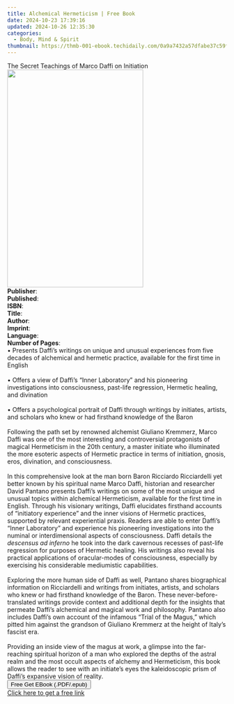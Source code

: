 ```yaml
---
title: Alchemical Hermeticism | Free Book
date: 2024-10-23 17:39:16
updated: 2024-10-26 12:35:30
categories:
  - Body, Mind & Spirit
thumbnail: https://thmb-001-ebook.techidaily.com/0a9a7432a57dfabe37c59f3c0e13ac4c6d22006ecb024af636107744a46cc139.jpg
---
```

<main id="book-container">
  <div class="flex flex-col">
    <div class="book-brief flex-1 py-6 px-4 sm:p-6 md:py-10 md:px-8">
      <!-- brief-->
      <div class="book-brief-main">
        The Secret Teachings of Marco Daffi on Initiation
      </div>
    </div>
    <div
      class="book-meta-info flex-1 grid gap-4 col-start-1 col-end-3 row-start-1 sm:mb-6 sm:grid-cols-4 lg:gap-6 lg:col-start-2 lg:row-end-6 lg:row-span-6 lg:mb-0"
    >
      <div
        class="book-meta-info-left place-content-center mt-4 p-4 text-sm leading-6 col-start-2 col-span-2 dark:text-slate-400"
      >
        <img
          class="w-full h-500 object-cover rounded-lg sm:h-255 sm:col-span-2 lg:col-span-full"
          src="https://img-001-ebook.techidaily.com/209f5dadbcc3d512a83d71ed9acf089b239f53864575952df423287f9fd529ee.jpg"
          alt=""
          width="312"
          height="500"
        />
      </div>
      <div
        class="book-meta-info-right mt-2 col-start-1 row-start-2 col-span-3 self-center"
      >
        <!-- meta data  -->
        <div class="flex flex-col px-4 md:px-8">
          <div class="flex-1">
            <strong>Publisher</strong>:<span class="px-2"></span>
          </div>
          <div class="flex-1">
            <strong>Published</strong>:<span class="px-2"></span>
          </div>
          <div class="flex-1">
            <strong>ISBN</strong>:<span class="px-2"></span>
          </div>
          <div class="flex-1">
            <strong>Title</strong>:<span class="px-2"></span>
          </div>
          <div class="flex-1">
            <strong>Author</strong>:<span class="px-2"></span>
          </div>
          <div class="flex-1">
            <strong>Imprint</strong>:<span class="px-2"></span>
          </div>
          <div class="flex-1">
            <strong>Language</strong>:<span class="px-2"></span>
          </div>
          <div class="flex-1">
            <strong>Number of Pages</strong>:<span class="px-2"></span>
          </div>
        </div>
      </div>
    </div>
    <div class="book-description flex-1 py-6 px-4 sm:p-6 md:py-10 md:px-8">
      <div class="book-description-main">
        <div accordion-content="" id="description">
          • Presents Daffi’s writings on unique and unusual experiences from
          five decades of alchemical and hermetic practice, available for the
          first time in English<br /><br />• Offers a view of Daffi’s “Inner
          Laboratory” and his pioneering investigations into consciousness,
          past-life regression, Hermetic healing, and divination<br /><br />•
          Offers a psychological portrait of Daffi through writings by
          initiates, artists, and scholars who knew or had firsthand knowledge
          of the Baron<br /><br />Following the path set by renowned alchemist
          Giuliano Kremmerz, Marco Daffi was one of the most interesting and
          controversial protagonists of magical Hermeticism in the 20th century,
          a master initiate who illuminated the more esoteric aspects of
          Hermetic practice in terms of initiation, gnosis, eros, divination,
          and consciousness.<br /><br />In this comprehensive look at the man
          born Baron Ricciardo Ricciardelli yet better known by his spiritual
          name Marco Daffi, historian and researcher David Pantano presents
          Daffi’s writings on some of the most unique and unusual topics within
          alchemical Hermeticism, available for the first time in English.
          Through his visionary writings, Daffi elucidates firsthand accounts of
          “initiatory experience” and the inner visions of Hermetic practices,
          supported by relevant experiential praxis. Readers are able to enter
          Daffi’s “Inner Laboratory” and experience his pioneering
          investigations into the numinal or interdimensional aspects of
          consciousness. Daffi details the <i>descensus ad inferno</i> he took
          into the dark cavernous recesses of past-life regression for purposes
          of Hermetic healing. His writings also reveal his practical
          applications of oracular-modes of consciousness, especially by
          exercising his considerable mediumistic capabilities.<br /><br />Exploring
          the more human side of Daffi as well, Pantano shares biographical
          information on Ricciardelli and writings from initiates, artists, and
          scholars who knew or had firsthand knowledge of the Baron. These
          never-before-translated writings provide context and additional depth
          for the insights that permeate Daffi’s alchemical and magical work and
          philosophy. Pantano also includes Daffi’s own account of the infamous
          “Trial of the Magus,” which pitted him against the grandson of
          Giuliano Kremmerz at the height of Italy’s fascist era.<br /><br />Providing
          an inside view of the magus at work, a glimpse into the far-reaching
          spiritual horizon of a man who explored the depths of the astral realm
          and the most occult aspects of alchemy and Hermeticism, this book
          allows the reader to see with an initiate’s eyes the kaleidoscopic
          prism of Daffi’s expansive vision of reality.
        </div>
        <div class="accordion-fader"></div>
      </div>
    </div>
    <div class="book-excerpts flex-1 py-6 px-4 sm:p-6 md:py-10 md:px-8"></div>
    <div
      class="book-about-author flex-1 py-6 px-4 sm:p-6 md:py-10 md:px-8"
    ></div>
    <div class="book-free-get flex-1 py-6 px-4 sm:p-6 md:py-10 md:px-8">
      <button
        id="btn-free-get"
        class="bg-blue-500 hover:bg-blue-700 text-white font-bold py-2 px-4 rounded"
      >
        Free Get EBook (.PDF/.epub)
      </button>
      <div id="countdown-display" class="px-2 text-lg mt-2"></div>
      <a
        id="free-link"
        class="hidden bg-blue-500 hover:bg-blue-700 text-white font-bold py-2 px-4 rounded"
        href="https://www.ebooks.com/en-us/book/211350568/alchemical-hermeticism/david-pantano/"
        target="_blank"
        >Click here to get a free link</a
      >
    </div>
    <script>
      let countdownTime = 0;
      let countdownInterval = null;
      document
        .getElementById('btn-free-get')
        .addEventListener('click', startCountdown);
      function startCountdown() {
        countdownTime = new Date().getTime() + 60000 * 3;
        countdownInterval = setInterval(updateCountdown, 1000);
        document.getElementById('btn-free-get').disabled = true;
        document
          .getElementById('btn-free-get')
          .classList.add('bg-gray-500', 'cursor-not-allowed');
      }
      function updateCountdown() {
        let currentTime = new Date().getTime();
        let timeLeft = countdownTime - currentTime;
        let secondsLeft = Math.floor(timeLeft / 1000);
        document.getElementById('countdown-display').innerHTML =
          `Remaining time: ${secondsLeft} seconds.`;
        if (secondsLeft <= 0) {
          clearInterval(countdownInterval);
          document.getElementById('btn-free-get').classList.add('hidden');
          document.getElementById('free-link').classList.remove('hidden');
          document.getElementById('countdown-display').innerHTML = '';
        }
      }
    </script>
  </div>
</main>
